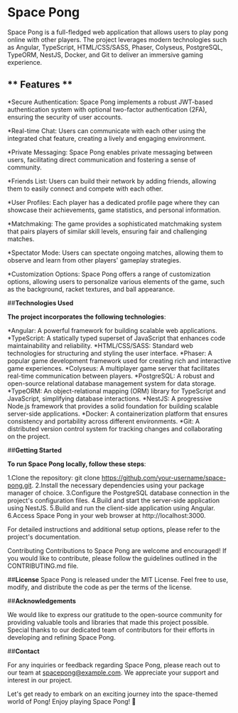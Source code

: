 # Space Pong

Space Pong is a full-fledged web application that allows users to play pong online with other players. The project leverages modern technologies such as Angular, TypeScript, HTML/CSS/SASS, Phaser, Colyseus, PostgreSQL, TypeORM, NestJS, Docker, and Git to deliver an immersive gaming experience.

## ** Features **

*Secure Authentication: Space Pong implements a robust JWT-based authentication system with optional two-factor authentication (2FA), ensuring the security of user accounts.

*Real-time Chat: Users can communicate with each other using the integrated chat feature, creating a lively and engaging environment.

*Private Messaging: Space Pong enables private messaging between users, facilitating direct communication and fostering a sense of community.

*Friends List: Users can build their network by adding friends, allowing them to easily connect and compete with each other.

*User Profiles: Each player has a dedicated profile page where they can showcase their achievements, game statistics, and personal information.

*Matchmaking: The game provides a sophisticated matchmaking system that pairs players of similar skill levels, ensuring fair and challenging matches.

*Spectator Mode: Users can spectate ongoing matches, allowing them to observe and learn from other players' gameplay strategies.

*Customization Options: Space Pong offers a range of customization options, allowing users to personalize various elements of the game, such as the background, racket textures, and ball appearance.

##**Technologies Used**

**The project incorporates the following technologies**:

*Angular: A powerful framework for building scalable web applications.
*TypeScript: A statically typed superset of JavaScript that enhances code maintainability and reliability.
*HTML/CSS/SASS: Standard web technologies for structuring and styling the user interface.
*Phaser: A popular game development framework used for creating rich and interactive game experiences.
*Colyseus: A multiplayer game server that facilitates real-time communication between players.
*PostgreSQL: A robust and open-source relational database management system for data storage.
*TypeORM: An object-relational mapping (ORM) library for TypeScript and JavaScript, simplifying database interactions.
*NestJS: A progressive Node.js framework that provides a solid foundation for building scalable server-side applications.
*Docker: A containerization platform that ensures consistency and portability across different environments.
*Git: A distributed version control system for tracking changes and collaborating on the project.

##**Getting Started**

**To run Space Pong locally, follow these steps**:

1.Clone the repository: git clone https://github.com/your-username/space-pong.git.
2.Install the necessary dependencies using your package manager of choice.
3.Configure the PostgreSQL database connection in the project's configuration files.
4.Build and start the server-side application using NestJS.
5.Build and run the client-side application using Angular.
6.Access Space Pong in your web browser at http://localhost:3000.

For detailed instructions and additional setup options, please refer to the project's documentation.

Contributing
Contributions to Space Pong are welcome and encouraged! If you would like to contribute, please follow the guidelines outlined in the CONTRIBUTING.md file.

##**License**
Space Pong is released under the MIT License. Feel free to use, modify, and distribute the code as per the terms of the license.

##**Acknowledgements**

We would like to express our gratitude to the open-source community for providing valuable tools and libraries that made this project possible.
Special thanks to our dedicated team of contributors for their efforts in developing and refining Space Pong.

##**Contact**

For any inquiries or feedback regarding Space Pong, please reach out to our team at spacepong@example.com. We appreciate your support and interest in our project.

Let's get ready to embark on an exciting journey into the space-themed world of Pong! Enjoy playing Space Pong! 🚀
